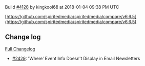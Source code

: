 Build [#4128](https://circleci.com/gh/spiritedmedia/spiritedmedia/4128) by kingkool68 at 2018-01-04 09:38 PM UTC

[https://github.com/spiritedmedia/spiritedmedia/compare/v6.6.5](https://github.com/spiritedmedia/spiritedmedia/compare/v6.6.5)
## Change log
[Full Changelog](https://github.com/spiritedmedia/spiritedmedia/compare/v6.6.4...v6.6.5)

 - [#2429](https://github.com/spiritedmedia/spiritedmedia/pull/2429): 'Where' Event Info Doesn't Display in Email Newsletters
